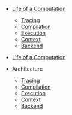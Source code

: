 *   [Life of a Computation](architecture/life_of_a_computation.md)

    *   [Tracing](architecture/tracing.md)
    *   [Compilation](architecture/compilation.md)
    *   [Execution](architecture/execution.md)
    *   [Context](architecture/context.md)
    *   [Backend](architecture/backend.md)

*   [Life of a Computation](architecture/life_of_a_computation.md)

*   Architecture

    *   [Tracing](architecture/tracing.md)
    *   [Compilation](architecture/compilation.md)
    *   [Execution](architecture/execution.md)
    *   [Context](architecture/context.md)
    *   [Backend](architecture/backend.md)

<!-- DO_NOT_SUBMIT: Which organization is preferred? -->
